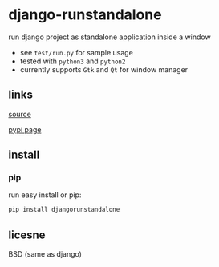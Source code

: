 # django-runstandalone

run django project as standalone application inside a window

* see `test/run.py` for sample usage
* tested with `python3` and `python2`
* currently supports `Gtk` and `Qt` for window manager

## links

[source](https://bitbucket.org/aliva/django-runstandalone)

[pypi page](http://pypi.python.org/pypi/djangorunstandalone)

## install

### pip

run easy install or pip:

```bash
pip install djangorunstandalone
```

## licesne

BSD (same as django)

